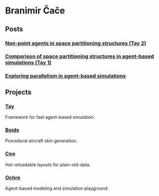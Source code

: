 # Branimir Čače

## Posts

### [Non-point agents in space partitioning structures (Tay 2)](tay2.md)

### [Comparison of space partitioning structures in agent-based simulations (Tay 1)](tay.md)

### [Exploring parallelism in agent-based simulations](ochre.md)

## Projects

### [Tay](https://github.com/bcace/tay)

Framework for fast agent-based simulation.

### [Boids](https://github.com/bcace/boids)

Procedural aircraft skin generation.

### [Coo](https://github.com/bcace/coo)

Hot-reloadable layouts for plain-old-data.

### [Ochre](https://github.com/bcace/ochre)

Agent-based modeling and simulation playground.
